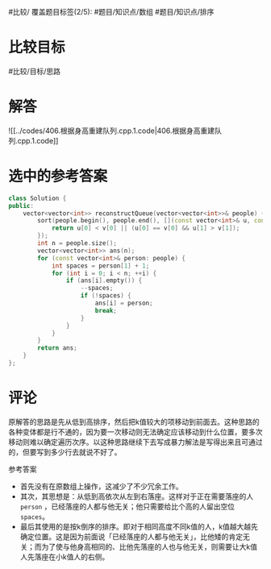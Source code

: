 #比较/
覆盖题目标签(2/5): #题目/知识点/数组 #题目/知识点/排序

# 比较目标

#比较/目标/思路

# 解答

![[../codes/406.根据身高重建队列.cpp.1.code|406.根据身高重建队列.cpp.1.code]]

# 选中的参考答案

``` cpp
class Solution {
public:
    vector<vector<int>> reconstructQueue(vector<vector<int>>& people) {
        sort(people.begin(), people.end(), [](const vector<int>& u, const vector<int>& v) {
            return u[0] < v[0] || (u[0] == v[0] && u[1] > v[1]);
        });
        int n = people.size();
        vector<vector<int>> ans(n);
        for (const vector<int>& person: people) {
            int spaces = person[1] + 1;
            for (int i = 0; i < n; ++i) {
                if (ans[i].empty()) {
                    --spaces;
                    if (!spaces) {
                        ans[i] = person;
                        break;
                    }
                }
            }
        }
        return ans;
    }
};
```

# 评论

原解答的思路是先从低到高排序，然后把k值较大的项移动到前面去。这种思路的各种变体都是行不通的，因为要一次移动则无法确定应该移动到什么位置，要多次移动则难以确定遍历次序。以这种思路继续下去写成暴力解法是写得出来且可通过的，但要写到多少行去就说不好了。

参考答案
- 首先没有在原数组上操作，这减少了不少冗余工作。
- 其次，其思想是：从低到高依次从左到右落座。这样对于正在需要落座的人 `person` ，已经落座的人都与他无关；他只需要给比个高的人留出空位 `spaces`。
- 最后其使用的是按k倒序的排序。即对于相同高度不同k值的人，k值越大越先确定位置。这是因为前面说「已经落座的人都与他无关」，比他矮的肯定无关；而为了使与他身高相同的、比他先落座的人也与他无关，则需要让大k值人先落座在小k值人的右侧。